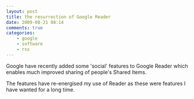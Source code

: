 ```yaml
---
layout: post
title: the resurrection of Google Reader
date: 2009-08-21 08:14
comments: true
categories:
    - google
    - software
    - rss
---
```

Google have recently added some 'social' features to Google Reader 
which enables much improved sharing of people's Shared Items.

The features have re-energised my use of Reader as these were features 
I have wanted for a long time.

